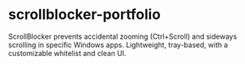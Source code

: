 # scrollblocker-portfolio
ScrollBlocker prevents accidental zooming (Ctrl+Scroll) and sideways scrolling in specific Windows apps. Lightweight, tray-based, with a customizable whitelist and clean UI.
